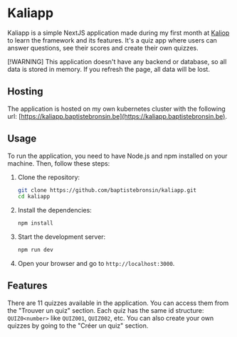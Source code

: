 # Kaliapp

Kaliapp is a simple NextJS application made during my first month at [Kaliop](https://www.kaliop.com/fr/) to learn the framework and its features. It's a quiz app where users can answer questions, see their scores and create their own quizzes.

[!WARNING]
This application doesn't have any backend or database, so all data is stored in memory. If you refresh the page, all data will be lost.

## Hosting

The application is hosted on my own kubernetes cluster with the following url: [https://kaliapp.baptistebronsin.be](https://kaliapp.baptistebronsin.be).

## Usage

To run the application, you need to have Node.js and npm installed on your machine. Then, follow these steps:
1. Clone the repository:
    ```bash
    git clone https://github.com/baptistebronsin/kaliapp.git
    cd kaliapp
    ```
2. Install the dependencies:
    ```bash
    npm install
    ```
3. Start the development server:
    ```bash
    npm run dev
    ```
4. Open your browser and go to `http://localhost:3000`.

## Features

There are 11 quizzes available in the application. You can access them from the "Trouver un quiz" section. Each quiz has the same id structure: `QUIZ0<number>` like `QUIZ001`, `QUIZ002`, etc. You can also create your own quizzes by going to the "Créer un quiz" section. 